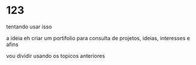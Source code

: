 # 123
tentando usar isso

a ideia eh criar um portifolio para consulta de projetos, ideias, interesses e afins

vou dividir usando os topicos anteriores

